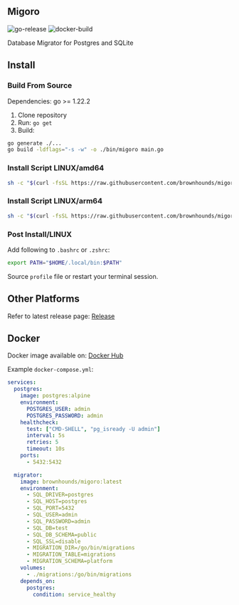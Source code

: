 ## Migoro

![go-release](https://github.com/brownhounds/migoro/actions/workflows/go.yml/badge.svg)
![docker-build](https://github.com/brownhounds/migoro/actions/workflows/docker.yml/badge.svg)

Database Migrator for Postgres and SQLite

## Install

### Build From Source

Dependencies: go >= 1.22.2

1. Clone repository
2. Run: `go get`
3. Build:

```bash
go generate ./...
go build -ldflags="-s -w" -o ./bin/migoro main.go
```

### Install Script LINUX/amd64

```bash
sh -c "$(curl -fsSL https://raw.githubusercontent.com/brownhounds/migoro/v0.1.3/tools/install-linux-amd64.sh)"
```

### Install Script LINUX/arm64

```bash
sh -c "$(curl -fsSL https://raw.githubusercontent.com/brownhounds/migoro/v0.1.3/tools/install-linux-arm64.sh)"
```

### Post Install/LINUX

Add following to `.bashrc` or `.zshrc`:

```bash
export PATH="$HOME/.local/bin:$PATH"
```

Source `profile` file or restart your terminal session.

## Other Platforms

Refer to latest release page: [Release](https://github.com/brownhounds/migoro/releases)

## Docker

Docker image available on: [Docker Hub](https://hub.docker.com/r/brownhounds/migoro)

Example `docker-compose.yml`:

```yml
services:
  postgres:
    image: postgres:alpine
    environment:
      POSTGRES_USER: admin
      POSTGRES_PASSWORD: admin
    healthcheck:
      test: ["CMD-SHELL", "pg_isready -U admin"]
      interval: 5s
      retries: 5
      timeout: 10s
    ports:
      - 5432:5432

  migrator:
    image: brownhounds/migoro:latest
    environment:
      - SQL_DRIVER=postgres
      - SQL_HOST=postgres
      - SQL_PORT=5432
      - SQL_USER=admin
      - SQL_PASSWORD=admin
      - SQL_DB=test
      - SQL_DB_SCHEMA=public
      - SQL_SSL=disable
      - MIGRATION_DIR=/go/bin/migrations
      - MIGRATION_TABLE=migrations
      - MIGRATION_SCHEMA=platform
    volumes:
      - ./migrations:/go/bin/migrations
    depends_on:
      postgres:
        condition: service_healthy
```
